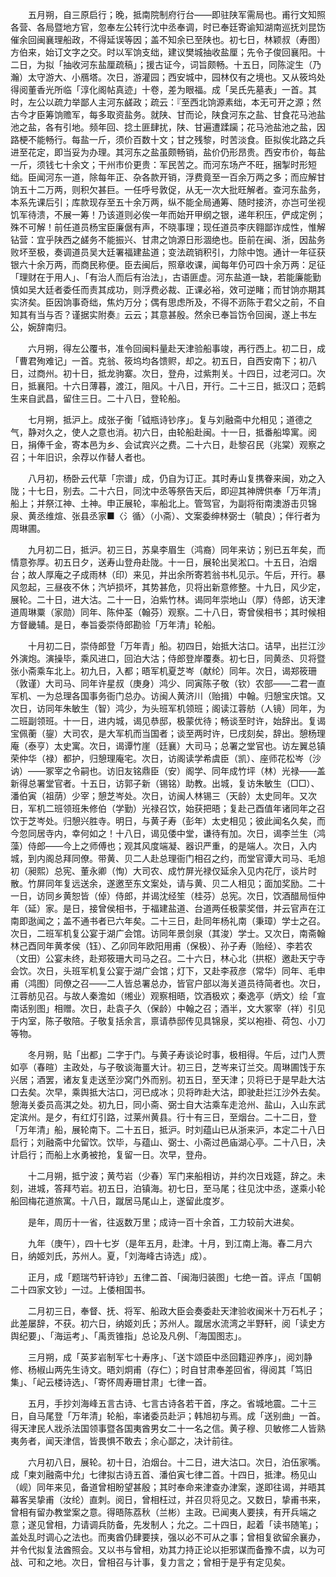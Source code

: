 <!-- { "loadSidebar": true } -->
　　五月朔，自三原启行；晚，抵南院制府行台——即驻陕军需局也。甫行文知照各营、各局暨地方官，忽奉左公转行沈中丞奉调，时已奉廷寄谕知湖南巡抚刘昆饬催余回闽襄理船政，不得延误等因；盖不知余已至陕也。初七日，林颖叔（寿图）方伯来，始订文字之交。时以军饷支绌，建议樊城抽收盐厘；先令子俊回襄阳。十二日，为拟「抽收河东盐厘疏稿」；援古证今，词旨颇畅。十五日，同陈淀生（乃瀚）太守游大、小鴈塔。次日，游灌园；西安城中，园林仅有之境也。又从筱坞处得阅董香光所临「淳化阁帖真迹」十卷，差为眼福。成「吴氏先墓表」一首。其时，左公以疏力举鄙人主河东鹾政；疏云：『至西北饷源素绌，本无可开之源；然古今才臣筹饷赡军，每多取资盐务。就陕、甘而论，陕食河东之盐、甘食花马池盐池之盐，各有引地。频年回、捻土匪肆扰，陕、甘遍遭蹂躏；花马池盐池之盐，因路梗不能畅行。每盐一斤，须价百数十文；甘之残黎，时苦淡食。臣拟俟北路之兵进至花定，即当妥为办理。其河东之盐虽颇畅销，盐价仍形昂贵。西安市价，每盐一斤，须钱七十余文；干州市价更贵：军民苦之。而河东场产不旺，捆掣时形短绌。臣闻河东一道，除每年正、杂各款开销，浮费竟至一百余万两之多；而应解甘饷五十二万两，则积欠甚巨。一任呼号敦促，从无一次大批旺解者。查河东盐务，本系先课后引；库款现存至五十余万两，纵不能全局通筹、随时接济，亦岂可坐视饥军待溃，不展一筹！乃该道则必俟一年而始开甲纲之银，递年积压，俨成定例；殊不可解！前任道员杨宝臣廉倨有声，不晓事理；现任道员李庆翱鄙诈成性，惟解钻营：宜乎陕西之鹾务不能振兴、甘肃之饷源日形涸绝也。臣前在闽、浙，因盐务败坏至极，奏调道员吴大廷署福建盐道；变法疏销积引，力除中饱。通计一年征获银六十余万两，而商民称便。臣去闽后，照章收课，闻每年仍可四十余万两：足征「理财在于用人」、「有治人而后有治法」，古语匪虚。河东盐道一缺，若能廉能勤慎如吴大廷者委任而责其成功，则浮费必裁、正课必裕，效可逆睹；而甘饷亦期其实济矣。臣因饷事奇绌，焦灼万分；偶有思虑所及，不得不沥陈于君父之前，不自知其有当与否？谨据实附奏』云云；其意甚殷。然余已奉旨饬令回闽，遂上书左公，婉辞南归。

　　六月朔，得左公覆书，准令回闽料量赴天津验船事竣，再行西上。初二日，成「曹君殉难记」一首。克翁、筱坞均各馈赆，却之。初五日，自西安南下；初八日，过商州。初十日，抵龙驹寨。次日，登舟，过紫荆关。十四日，过老河口。次日，抵襄阳。十六日薄暮，渡江，阻风。十八日，开行。二十三日，抵汉口；范鹤生来自武昌，留住三日。二十八日，登轮船。

　　七月朔，抵沪上。成张子衡「钺瓶诗钞序」。复与刘融斋中允相见；道德之气，静对久之，使人之意也消。初六日，由轮船赴闽。十一日，抵番船埠寓。阅日，捐俸千金，寄本邑为乡、会试宾兴之费。二十六日，赴黎召民（兆棠）观察之召；十年旧识，余荐以作替人者也。

　　八月初，杨卧云代草「宗谱」成，仍自为订正。其时寿山复携眷来闽，劝之入陇；十七日，别去。二十六日，同沈中丞等祭告天后，即迎其神牌供奉「万年清」船上；并祭江神、土神。申正展轮，率船北上。管驾官，为副将衔南澳游击贝锦泉、黄丞维煊、张县丞家■〈氵循〉（小斋）、文案委绅林弼士（毓良）；伴行者为周琳圃。

　　九月初二日，抵沪。初三日，苏臬李眉生（鸿裔）同年来访；别已五年矣，而情意弥厚。初五日夕，送寿山登舟赴陇。十一日，展轮出吴淞口。十五日，泊烟台；故人厚庵之子成雨林（印）来见，并出余所寄若翁书札见示。午后，开行。暴风忽起，三昼夜不休；汽垆损坏，其势甚危，贝将出新意修整。十九日，风少定，展轮。二十日，进大沽。二十一日，泊紫竹林。谒同年崇地山（厚）侍郎，访天津道周琳粟（家勋）同年、陈仲荃（翰芬）观察。二十八日，寄曾侯相书；其时候相方督畿辅。是日，奉旨委崇侍郎勘验「万年清」轮船。

　　十月初二日，崇侍郎登「万年青」船。初四日，始抵大沽口。诘早，出拦江沙外演炮。演操毕，乘风进口，回泊大沽；侍郎登岸覆奏。初七日，同黄丞、贝将暨张小斋乘车北上。初九日，入都；晤军机夏芝岑（献纶）同年。次日，谒郑筱珊（敦谨）大司马、同年许星叔（庚身）鸿少、同寅陈子敬（钦）农部——二君一直军机、一为总理各国事务衙门总办。访闽人黄济川（贻揖）中翰。归憩宝庆馆。又次日，访同年朱敏生（智）鸿少，为头班军机领班；阁读江蓉舫（人镜）同年，为二班副领班。十一日，进内城，谒见恭邸，极蒙优待；畅谈至时许，始辞出。复谒宝佩蘅（鋆）大司农，是大军机而当国者；谈至两时许，巳戌刻矣，辞出。憩杨理庵（泰亨）太史寓。次日，谒谭竹崖（廷襄）大司马；总署之堂官也。访左翼总镇荣仲华（禄）都护，归憩理庵宅。次日，访阁读学希虞臣（凯）、座师花松岑（沙讷）——冢宰之令嗣也。访旧友铭鼎臣（安）阁学、同年成竹坪（林）光禄——盖新得总署堂官者。十五日，访郭子新（锡铭）助教。出城，复访朱敏生（□□）、潘伯寅（祖荫）少宰；憩芝岑处。次日，访闽人林锡三（天龄）太史同年。又次日，军机二班领班朱修伯（学勤）光禄召饮，始获把晤；复赴己酉值年诸同年之召饮于芝岑处。归憩兴胜寺。明日，与黄子寿（彭年）太史相见；彼此闻名久矣，而今忽同居寺内，幸何如之！十八日，谒见倭中堂，谦待有加。次日，谒李兰生（鸿藻）侍郎——今上之师傅也；观其风度端凝、器识严重，的是端人。次日，入内城，到内阁总拜同僚。带黄、贝二人赴总理衙门相召之约，而堂官谭大司马、毛旭初（昶熙）总宪、董永卿（恂）大司农、成竹屏光禄仅延余入见内花厅，谈片时散。竹屏同年复远送余，遂邀至东文案处，请与黄、贝二人相见；面加奖励。二十一日，访同乡黄恕皆（倬）侍郎，并谒沈经笙（桂芬）总宪。次日，饮酒醋局恒仲年（延）家。是日，接曾侯相书，于福建盐道、台道两任极蒙奖借，并云官声在江南即逖闻之；盖不通书者已六年矣。二十三日，赴同年杨礼南（秉璋）学士之召。次日，二班军机复公宴于湖广会馆。访同年景剑泉（其浚）学士。又次日，南斋翰林己酉同年黄孝侯（钰）、乙卯同年欧阳用甫（保极）、孙子寿（贻经）、李若农（文田）公宴未终，赴郑筱珊大司马之召。二十六日，林心北（拱枢）邀赴天宁寺会饮。次日，头班军机复公宴于湖广会馆；灯下，又赴李菽彦（常华）同年、毛申甫（鸿图）同僚之召——二人皆总署总办，皆官户部以海关道员待简者也。次日，江蓉舫见召。与故人秦澹如（缃业）观察相晤，饮酒极欢；秦逸亭（炳文）绘「宣南话别图」相赠。次日，赴袁子久（保龄）中翰之召；酒半，文大冢宰（祥）引见于内室，陈子敬陪。子敬复括余言，禀请恭邸传见具锦泉，奖以袍褂、荷包、小刀等物。

　　冬月朔，贴「出都」二字于门。与黄子寿谈论时事，极相得。午后，过门人贾如亭（春暄）主政处，与子敬谈海畺大计。初三日，芝岑来订兰交。周琳圃饯于东兴居；酒罢，诸友复走送至沙窝门外而别。初五日，至天津；贝将已于是早赴大沽口去矣。次早，乘舆抵大沽口，河已成冰；贝将昨赴大沽，即驶赴拦江沙外去矣。憩海关委员高淇之处。初九日，同小斋、弼士自大沽乘车走沧州、盐山，入山东武定滨州。是夕，有红灯引路，过莱州黄县。行十有三日，至烟台。二十二日，登「万年清」船，展轮南下。二十五日，抵沪。时刘蕴山已从浙来沪，本定二十八日启行；刘融斋中允留饮。饮毕，与蕴山、弼士、小斋过邑庙湖心亭。二十八日，决计启行；而船上水勇被抢，复留一日。次早，登舟。

　　十二月朔，抵宁波；黄芍岩（少春）军门来船相访，并约次日戏筵，辞之。未刻，进城，答拜芍岩。初五日，泊镇海。初七日，至马尾；往见沈中丞，遂乘小轮船回梅花道旅寓。十八日，蹴居马尾山上，遂留此度岁。

　　是年，周历十一省，往返数万里；成诗一百十余首，工力较前大进矣。

　　九年（庚午），四十七岁（是年五月，赴津。十月，到江南上海。春二月六日，纳姬刘氏，苏州人。夏，「刘海峰古诗选」成）。

　　正月，成「题瑞芍轩诗钞」五律二首、「闽海归装图」七绝一首。评点「国朝二十四家文钞」一过。上倭相国书。

　　二月初三日，奉督、抚、将军、船政大臣会奏委赴天津验收闽米十万石札子；此差屡辞，不获。初六日，纳姬刘氏；苏州人。蹴居水流湾之半野轩，阅「读史方舆纪要」、「海运考」、「禹贡锥指」总论及凡例、「海国图志」。

　　三月朔，成「英芗岩制军七十寿序」、「送卞颂臣中丞回籍迎养序」，阅刘静修、杨椒山两先生诗文。晤刘炯甫（存仁）；时自甘肃奉差回省，得阅其「笃旧集」、「屺云楼诗选」、「寄怀周寿珊甘肃」七律一首。

　　五月，手抄刘海峰五言古诗、七言古诗各若干首，序之。省城地震。二十三日，自马尾登「万年清」轮船，率诸委员赴沪；韩旭初与焉。成「送别曲」一首。得天津民人戕杀法国领事暨各国夷酋男女二十一名之信。黄子穆、贝敏修二人皆熟夷务者，闻天津信，皆畏惧不敢去；余心鄙之，决计前往。

　　六月初八日，展轮。初十日，泊烟台。十二日，进大沽口。次日，泊伍家嘴。成「柬刘融斋中允」七律拟古诗五首、潘伯寅七律二首。十四日，抵津。杨见山（岘）同年来见，备道曾相盼望甚殷；其时奉命来津查办津案，遂即往谒，并晤其幕客吴挚甫（汝纶）直刺。阅日，曾相枉过，并召贝将见之。又数日，挚甫书来，曾相有留办教堂案之意。得晤陈荔秋（兰彬）主政。已闻夷人要挟，有开兵端之意；遂见曾相，力请调兵防备，先发制人；允之。二十四日，起着「读书随笔」；盖处乱时调心之法也。而夷酋仍肆要挟，强以必不可从之事；曾相复欲留余襄办，并令代拟复法酋照会。又以书与曾相，劝其力持正论以拒邪谋而备豫不虞，以为可战、可和之地。次日，曾相召与计事，复力言之；曾相于是乎有定见矣。

